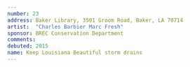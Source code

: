 ```yaml
---
number: 23
address: Baker Library, 3501 Groom Road, Baker, LA 70714
artist:  "Charles Barbier Marc Fresh"
sponsor: BREC Conservation Department
comments: 
debuted: 2015
name: Keep Louisiana Beautiful storm drains
---
```

